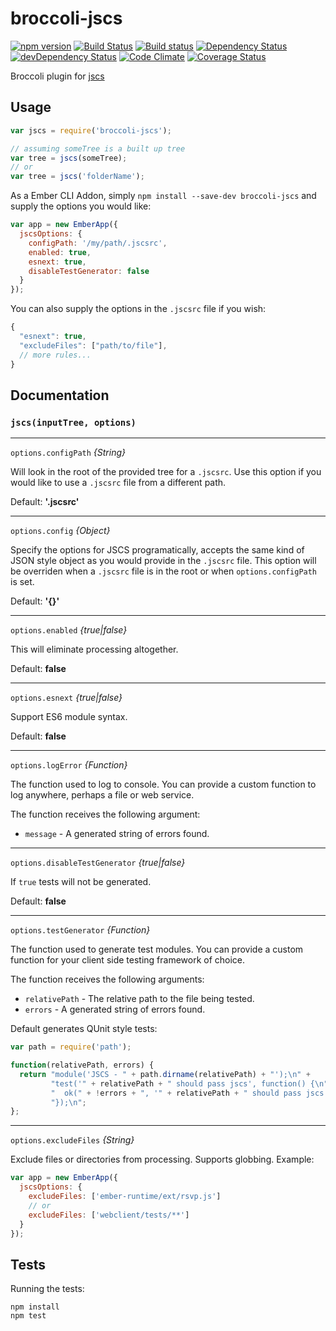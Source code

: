 broccoli-jscs
=============

[![npm version](https://badge.fury.io/js/broccoli-jscs.svg)](http://badge.fury.io/js/broccoli-jscs)
[![Build Status](https://travis-ci.org/kellyselden/broccoli-jscs.svg?branch=master)](https://travis-ci.org/kellyselden/broccoli-jscs)
[![Build status](https://ci.appveyor.com/api/projects/status/w2yk4p8c1mtu1c96?svg=true)](https://ci.appveyor.com/project/kellyselden/broccoli-jscs)
[![Dependency Status](https://david-dm.org/kellyselden/broccoli-jscs.svg)](https://david-dm.org/kellyselden/broccoli-jscs)
[![devDependency Status](https://david-dm.org/kellyselden/broccoli-jscs/dev-status.svg)](https://david-dm.org/kellyselden/broccoli-jscs#info=devDependencies)
[![Code Climate](https://codeclimate.com/github/kellyselden/broccoli-jscs/badges/gpa.svg)](https://codeclimate.com/github/kellyselden/broccoli-jscs)
[![Coverage Status](https://coveralls.io/repos/kellyselden/broccoli-jscs/badge.svg?branch=master)](https://coveralls.io/r/kellyselden/broccoli-jscs?branch=master)

Broccoli plugin for [jscs](https://github.com/jscs-dev/node-jscs)

## Usage

```js
var jscs = require('broccoli-jscs');

// assuming someTree is a built up tree
var tree = jscs(someTree);
// or
var tree = jscs('folderName');
```

As a Ember CLI Addon, simply `npm install --save-dev broccoli-jscs` and supply the options you would like:

```js
var app = new EmberApp({
  jscsOptions: {
    configPath: '/my/path/.jscsrc',
    enabled: true,
    esnext: true,
    disableTestGenerator: false
  }
});
```

You can also supply the options in the `.jscsrc` file if you wish:

```js
{
  "esnext": true,
  "excludeFiles": ["path/to/file"],
  // more rules...
}
```

## Documentation

### `jscs(inputTree, options)`

---

`options.configPath` *{String}*

Will look in the root of the provided tree for a `.jscsrc`. Use this option if you would like to use a `.jscsrc`
file from a different path.

Default: **'.jscsrc'**

---

`options.config` *{Object}*

Specify the options for JSCS programatically, accepts the same kind of JSON
style object as you would provide in the `.jscsrc` file. This option will be
overriden when a `.jscsrc` file is in the root or when `options.configPath` is
set.

Default: **'{}'**

---

`options.enabled` *{true|false}*

This will eliminate processing altogether.

Default: **false**

---

`options.esnext` *{true|false}*

Support ES6 module syntax.

Default: **false**

---

`options.logError` *{Function}*

The function used to log to console. You can provide a custom function to log anywhere, perhaps a file or web service.

The function receives the following argument:

* `message` - A generated string of errors found.

---

`options.disableTestGenerator` *{true|false}*

If `true` tests will not be generated.

Default: **false**

---

`options.testGenerator` *{Function}*

The function used to generate test modules. You can provide a custom function for your client side testing framework of choice.

The function receives the following arguments:

* `relativePath` - The relative path to the file being tested.
* `errors` - A generated string of errors found.

Default generates QUnit style tests:

```js
var path = require('path');

function(relativePath, errors) {
  return "module('JSCS - " + path.dirname(relativePath) + "');\n" +
         "test('" + relativePath + " should pass jscs', function() {\n" +
         "  ok(" + !errors + ", '" + relativePath + " should pass jscs." + errors + "');\n" +
         "});\n";
};
```

---

`options.excludeFiles` *{String}*

Exclude files or directories from processing. Supports globbing. Example:

```js
var app = new EmberApp({
  jscsOptions: {
    excludeFiles: ['ember-runtime/ext/rsvp.js']
    // or
    excludeFiles: ['webclient/tests/**']
  }
});
```

## Tests

Running the tests:

```
npm install
npm test
```
